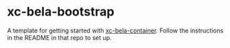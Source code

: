 # xc-bela-bootstrap

A template for getting started with [xc-bela-container](https://github.com/cristianpandele/xc-bela-container). Follow the instructions in the README in that repo to set up.